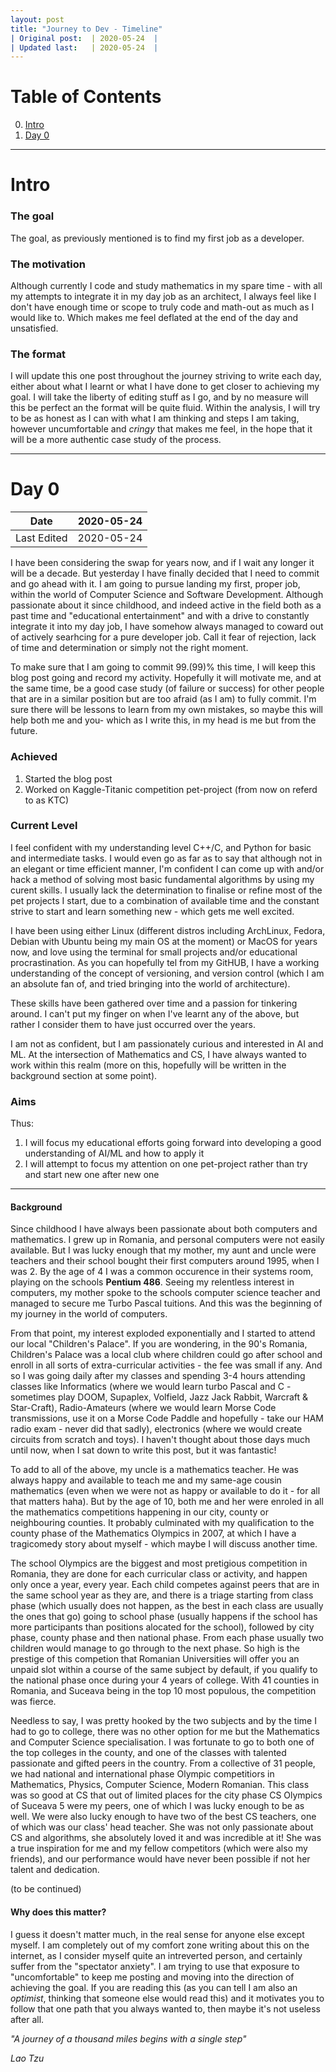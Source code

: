 ```yaml
---
layout: post
title: "Journey to Dev - Timeline"
| Original post:  | 2020-05-24  |
| Updated last:   | 2020-05-24  |
---
```

# Table of Contents
0. [Intro](#Intro)
1. [Day 0](#Day0)
----
# Intro

### The goal
The goal, as previously mentioned is to find my first job as a developer. 

### The motivation
Although currently I code and study mathematics in my spare time - with all my attempts to integrate it in my day job as an architect, I always feel like I don't have enough time or scope to truly code and math-out as much as I would like to. Which makes me feel deflated at the end of the day and unsatisfied.

### The format
I will update this one post throughout the journey striving to write each day, either about what I learnt or what I have done to get closer to achieving my goal. I will take the liberty of editing stuff as I go, and by no measure will this be perfect an the format will be quite fluid. Within the analysis, I will try to be as honest as I can with what I  am thinking and steps I am taking, however uncumfortable and *cringy* that makes me feel, in the hope that it will be a more authentic case study of the process.

---

# Day 0 
| Date        | 2020-05-24 |
|-------------|------------|
| Last Edited | 2020-05-24 |

I have been considering the swap for years now, and if I wait any longer it will be a decade. But yesterday I have finally decided that I need to commit and go ahead with it. I am going to pursue landing my first, proper job, within the world of Computer Science and Software Development. Although passionate about it since childhood, and indeed active in the field both as a past time and "educational entertainment" and with a drive to constantly integrate it into my day job, I have somehow always managed to coward out of actively searhcing for a pure developer job. Call it fear of rejection, lack of time and determination or simply not the right moment.

To make sure that I am going to commit 99.(99)% this time, I will keep this blog post going and record my activity. Hopefully it will motivate me, and at the same time, be a good case study (of failure or success) for other people that are in a similar position but are too afraid (as I am) to fully commit. I'm sure there will be lessons to learn from my own mistakes, so maybe this will help both me and you- which as I write this, in my head is me but from the future. 

### Achieved
1. Started the blog post
2. Worked on Kaggle-Titanic competition pet-project (from now on referd to as KTC)

### Current Level
I feel confident with my understanding level C++/C, and Python for basic and intermediate tasks. I would even go as far as to say that although not in an elegant or time efficient manner, I'm confident I can come up with and/or hack a method of solving most basic fundamental algorithms by using my curent skills. I usually lack the determination to finalise or refine most of the pet projects I start, due to a combination of available time and the constant strive to start and learn something new - which gets me well excited. 

I have been using either Linux (different distros including ArchLinux, Fedora, Debian with Ubuntu being my main OS at the moment) or MacOS for years now, and love using the terminal for small projects and/or educational procrastination. As you can hopefully tel from my GitHUB, I have a working understanding of the concept of versioning, and version control (which I am an absolute fan of, and tried bringing into the world of architecture). 

These skills have been gathered over time and a passion for tinkering around. I can't put my finger on when I've learnt any of the above, but rather I consider them to have just occurred over the years.

I am not as confident, but I am passionately curious and interested in AI and ML. At the intersection of Mathematics and CS, I have always wanted to work within this realm (more on this, hopefully will be written in the background section at some point). 

### Aims
Thus:
1. I will focus my educational efforts going forward into developing a good understanding of AI/ML and how to apply it
2. I will attempt to focus my attention on one pet-project rather than try and start new one after new one

---

#### Background
Since childhood I have always been passionate about both computers and mathematics. I grew up in Romania, and personal computers were not easily available. But I was lucky enough that my mother, my aunt and uncle were teachers and their school bought their first computers around 1995, when I was 2. By the age of 4 I was a common occurence in their systems room, playing on the schools **Pentium 486**. Seeing my relentless interest in computers, my mother spoke to the schools computer science teacher and managed to secure me Turbo Pascal tuitions. And this was the beginning of my journey in the world of computers. 

From that point, my interest exploded exponentially and I started to attend our local "Children's Palace". If you are wondering, in the 90's Romania, Children's Palace was a local club where children could go after school and enroll in all sorts of extra-curricular activities - the fee was small if any. And so I was going daily after my classes and spending 3-4 hours attending classes like Informatics (where we would learn turbo Pascal and C - sometimes play DOOM, Supaplex, Volfield, Jazz Jack Rabbit, Warcraft & Star-Craft), Radio-Amateurs (where we would learn Morse Code transmissions, use it on a Morse Code Paddle and hopefully - take our HAM radio exam - never did that sadly), electronics (where we would create circuits from scratch and toys). I haven't thought about those days much until now, when I sat down to write this post, but it was fantastic!

To add to all of the above, my uncle is a mathematics teacher. He was always happy and available to teach me and my same-age cousin mathematics (even when we were not as happy or available to do it - for all that matters haha). But by the age of 10, both me and her were enroled in all the mathematics competitions happening in our city, county or neighbouring counties. It probably culminated with my qualification to the county phase of the Mathematics Olympics in 2007, at which I have a tragicomedy story about myself - which maybe I will discuss another time. 

The school Olympics are the biggest and most pretigious competition in Romania, they are done for each curricular class or activity, and happen only once a year, every year. Each child competes against peers that are in the same school year as they are, and there is a triage starting from class phase (which usually does not happen, as the best in each class are usually the ones that go) going to school phase (usually happens if the school has more participants than positions alocated for the school), followed by city phase, county phase and then national phase. From each phase usually two children would manage to go through to the next phase. So high is the prestige of this competion that Romanian Universities will offer you an unpaid slot within a course of the same subject by default, if you qualify to the national phase once during your 4 years of college. With 41 counties in Romania, and Suceava being in the top 10 most populous, the competition was fierce.

Needless to say, I was pretty hooked by the two subjects and by the time I had to go to college, there was no other option for me but the Mathematics and Computer Science specialisation. I was fortunate to go to both one of the top colleges in the county, and one of the classes with talented passionate and gifted peers in the country. From a collective of 31 people, we had national and international phase Olympic competitiors in Mathematics, Physics, Computer Science, Modern Romanian. This class was so good at CS that out of limited places for the city phase CS Olympics of Suceava 5 were my peers, one of which I was lucky enough to be as well. We were also lucky enough to have two of the best CS teachers, one of which was our class' head teacher. She was not only passionate about CS and algorithms, she absolutely loved it and was incredible at it! She was a true inspiration for me and my fellow competitors (which were also my friends), and our performance would have never been possible if not her talent and dedication.

(to be continued)

#### Why does this matter?
I guess it doesn't matter much, in the real sense for anyone else except myself. I am completely out of my comfort zone writing about this on the internet, as I consider myself quite an intreverted person, and certainly suffer from the "spectator anxiety". I am trying to use that exposure to "uncomfortable" to keep me posting and moving into the direction of achieving the goal. If you are reading this (as you can tell I am also an *optimist*, thinking that someone else would read this) and it motivates you to follow that one path that you always wanted to, then maybe it's not useless after all. 

*"A journey of a thousand miles begins with a single step"*

*Lao Tzu*

